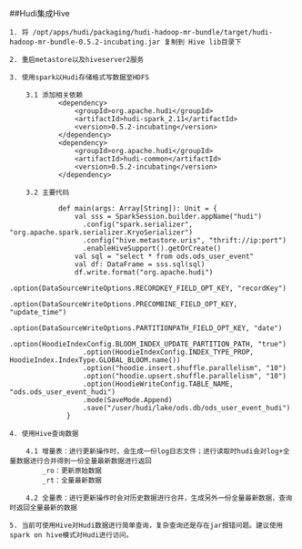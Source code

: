 ##Hudi集成Hive

    1. 将 /opt/apps/hudi/packaging/hudi-hadoop-mr-bundle/target/hudi-hadoop-mr-bundle-0.5.2-incubating.jar 复制到 Hive lib目录下
    
    2. 重启metastore以及hiveserver2服务
    
    3. 使用spark以Hudi存储格式写数据至HDFS
        
        3.1 添加相关依赖
                <dependency>
                    <groupId>org.apache.hudi</groupId>
                    <artifactId>hudi-spark_2.11</artifactId>
                    <version>0.5.2-incubating</version>
                </dependency>
                <dependency>
                    <groupId>org.apache.hudi</groupId>
                    <artifactId>hudi-common</artifactId>
                    <version>0.5.2-incubating</version>
                </dependency>
                
        3.2 主要代码
        
                def main(args: Array[String]): Unit = {
                    val sss = SparkSession.builder.appName("hudi")
                      .config("spark.serializer", "org.apache.spark.serializer.KryoSerializer")
                      .config("hive.metastore.uris", "thrift://ip:port")
                      .enableHiveSupport().getOrCreate()
                    val sql = "select * from ods.ods_user_event"
                    val df: DataFrame = sss.sql(sql)
                    df.write.format("org.apache.hudi")
                      .option(DataSourceWriteOptions.RECORDKEY_FIELD_OPT_KEY, "recordKey")
                      .option(DataSourceWriteOptions.PRECOMBINE_FIELD_OPT_KEY, "update_time")
                      .option(DataSourceWriteOptions.PARTITIONPATH_FIELD_OPT_KEY, "date")
                      .option(HoodieIndexConfig.BLOOM_INDEX_UPDATE_PARTITION_PATH, "true")
                      .option(HoodieIndexConfig.INDEX_TYPE_PROP, HoodieIndex.IndexType.GLOBAL_BLOOM.name())
                      .option("hoodie.insert.shuffle.parallelism", "10")
                      .option("hoodie.upsert.shuffle.parallelism", "10")
                      .option(HoodieWriteConfig.TABLE_NAME, "ods.ods_user_event_hudi")
                      .mode(SaveMode.Append)
                      .save("/user/hudi/lake/ods.db/ods_user_event_hudi")
                  }
                  
    4. 使用Hive查询数据
        
        4.1 增量表：进行更新操作时，会生成一份log日志文件；进行读取时hudi会对log+全量数据进行合并得到一份全量最新数据进行返回
            _ro：更新原始数据
            _rt：全量最新数据
            
        4.2 全量表：进行更新操作时会对历史数据进行合并，生成另外一份全量最新数据，查询时返回全量最新的数据
        
    5. 当前可使用Hive对Hudi数据进行简单查询，复杂查询还是存在jar报错问题。建议使用spark on hive模式对Hudi进行访问。